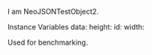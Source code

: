 I am NeoJSONTestObject2.

Instance Variables
	data:		<String>
	height:	<Integer>
	id:			<Integer>
	width:		<Integer>

Used for benchmarking.